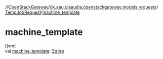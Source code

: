 //[OpenStackGateway](../../../index.md)/[dk.aau.claaudia.openstackgateway.models.requests](../index.md)/[TempJobRequest](index.md)/[machine_template](machine_template.md)

# machine_template

[jvm]\
val [machine_template](machine_template.md): [String](https://kotlinlang.org/api/latest/jvm/stdlib/kotlin/-string/index.html)
